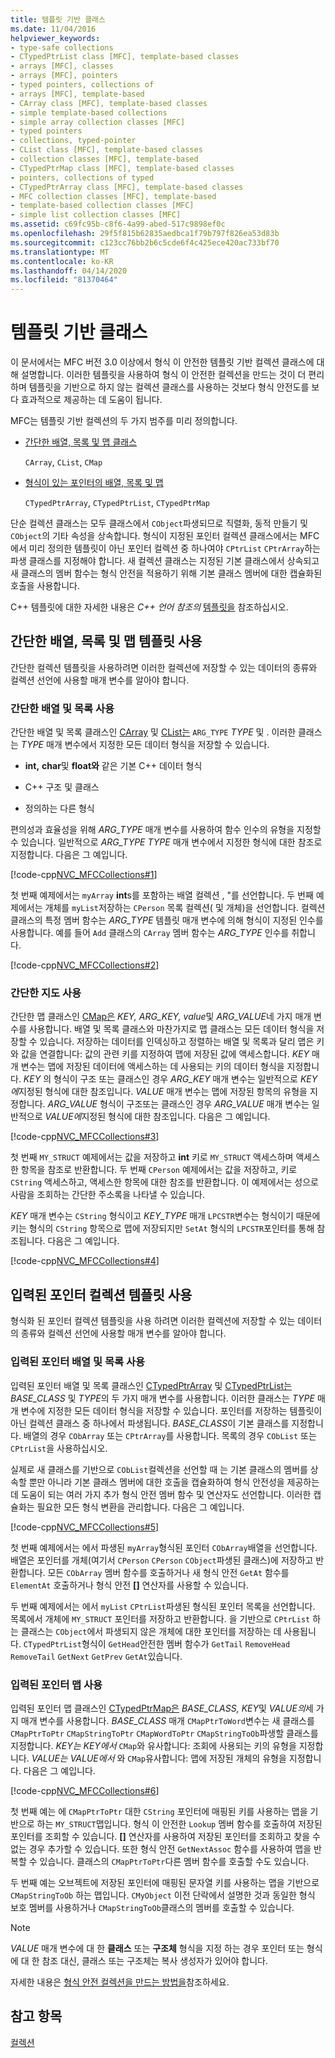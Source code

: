 ```yaml
---
title: 템플릿 기반 클래스
ms.date: 11/04/2016
helpviewer_keywords:
- type-safe collections
- CTypedPtrList class [MFC], template-based classes
- arrays [MFC], classes
- arrays [MFC], pointers
- typed pointers, collections of
- arrays [MFC], template-based
- CArray class [MFC], template-based classes
- simple template-based collections
- simple array collection classes [MFC]
- typed pointers
- collections, typed-pointer
- CList class [MFC], template-based classes
- collection classes [MFC], template-based
- CTypedPtrMap class [MFC], template-based classes
- pointers, collections of typed
- CTypedPtrArray class [MFC], template-based classes
- MFC collection classes [MFC], template-based
- template-based collection classes [MFC]
- simple list collection classes [MFC]
ms.assetid: c69fc95b-c8f6-4a99-abed-517c9898ef0c
ms.openlocfilehash: 29f5f815b62835aedbca1f79b797f826ea53d83b
ms.sourcegitcommit: c123cc76bb2b6c5cde6f4c425ece420ac733bf70
ms.translationtype: MT
ms.contentlocale: ko-KR
ms.lasthandoff: 04/14/2020
ms.locfileid: "81370464"
---
```

# <a name="template-based-classes"></a>템플릿 기반 클래스

이 문서에서는 MFC 버전 3.0 이상에서 형식 이 안전한 템플릿 기반 컬렉션 클래스에 대해 설명합니다. 이러한 템플릿을 사용하여 형식 이 안전한 컬렉션을 만드는 것이 더 편리하며 템플릿을 기반으로 하지 않는 컬렉션 클래스를 사용하는 것보다 형식 안전도를 보다 효과적으로 제공하는 데 도움이 됩니다.

MFC는 템플릿 기반 컬렉션의 두 가지 범주를 미리 정의합니다.

- [간단한 배열, 목록 및 맵 클래스](#_core_using_simple_array.2c_.list.2c_.and_map_templates)

   `CArray`, `CList`, `CMap`

- [형식이 있는 포인터의 배열, 목록 및 맵](#_core_using_typed.2d.pointer_collection_templates)

   `CTypedPtrArray`, `CTypedPtrList`, `CTypedPtrMap`

단순 컬렉션 클래스는 모두 클래스에서 `CObject`파생되므로 직렬화, 동적 만들기 및 `CObject`의 기타 속성을 상속합니다. 형식이 지정된 포인터 컬렉션 클래스에서는 MFC에서 미리 정의한 템플릿이 아닌 포인터 컬렉션 중 하나여야 `CPtrList` `CPtrArray`하는 파생 클래스를 지정해야 합니다. 새 컬렉션 클래스는 지정된 기본 클래스에서 상속되고 새 클래스의 멤버 함수는 형식 안전을 적용하기 위해 기본 클래스 멤버에 대한 캡슐화된 호출을 사용합니다.

C++ 템플릿에 대한 자세한 내용은 *C++ 언어 참조의* [템플릿을](../cpp/templates-cpp.md) 참조하십시오.

## <a name="using-simple-array-list-and-map-templates"></a><a name="_core_using_simple_array.2c_.list.2c_.and_map_templates"></a>간단한 배열, 목록 및 맵 템플릿 사용

간단한 컬렉션 템플릿을 사용하려면 이러한 컬렉션에 저장할 수 있는 데이터의 종류와 컬렉션 선언에 사용할 매개 변수를 알아야 합니다.

### <a name="simple-array-and-list-usage"></a><a name="_core_simple_array_and_list_usage"></a>간단한 배열 및 목록 사용

간단한 배열 및 목록 클래스인 [CArray](../mfc/reference/carray-class.md) 및 [CList는](../mfc/reference/clist-class.md) `ARG_TYPE` *TYPE* 및 . 이러한 클래스는 *TYPE* 매개 변수에서 지정한 모든 데이터 형식을 저장할 수 있습니다.

- **int,** **char**및 **float와** 같은 기본 C++ 데이터 형식

- C++ 구조 및 클래스

- 정의하는 다른 형식

편의성과 효율성을 위해 *ARG_TYPE* 매개 변수를 사용하여 함수 인수의 유형을 지정할 수 있습니다. 일반적으로 *ARG_TYPE* *TYPE* 매개 변수에서 지정한 형식에 대한 참조로 지정합니다. 다음은 그 예입니다.

[!code-cpp[NVC_MFCCollections#1](../mfc/codesnippet/cpp/template-based-classes_1.cpp)]

첫 번째 예제에서는 `myArray` **int**s를 포함하는 배열 컬렉션 , "를 선언합니다. 두 번째 예제에서는 개체를 `myList`저장하는 `CPerson` 목록 컬렉션( 및 개체)을 선언합니다. 컬렉션 클래스의 특정 멤버 함수는 *ARG_TYPE* 템플릿 매개 변수에 의해 형식이 지정된 인수를 사용합니다. 예를 들어 `Add` 클래스의 `CArray` 멤버 함수는 *ARG_TYPE* 인수를 취합니다.

[!code-cpp[NVC_MFCCollections#2](../mfc/codesnippet/cpp/template-based-classes_2.cpp)]

### <a name="simple-map-usage"></a><a name="_core_simple_map_usage"></a>간단한 지도 사용

간단한 맵 클래스인 [CMap은](../mfc/reference/cmap-class.md) *KEY,* *ARG_KEY,* *value*및 *ARG_VALUE*네 가지 매개 변수를 사용합니다. 배열 및 목록 클래스와 마찬가지로 맵 클래스는 모든 데이터 형식을 저장할 수 있습니다. 저장하는 데이터를 인덱싱하고 정렬하는 배열 및 목록과 달리 맵은 키와 값을 연결합니다: 값의 관련 키를 지정하여 맵에 저장된 값에 액세스합니다. *KEY* 매개 변수는 맵에 저장된 데이터에 액세스하는 데 사용되는 키의 데이터 형식을 지정합니다. *KEY* 의 형식이 구조 또는 클래스인 경우 *ARG_KEY* 매개 변수는 일반적으로 *KEY에*지정된 형식에 대한 참조입니다. *VALUE* 매개 변수는 맵에 저장된 항목의 유형을 지정합니다. *ARG_VALUE* 형식이 구조또는 클래스인 경우 *ARG_VALUE* 매개 변수는 일반적으로 *VALUE에*지정된 형식에 대한 참조입니다. 다음은 그 예입니다.

[!code-cpp[NVC_MFCCollections#3](../mfc/codesnippet/cpp/template-based-classes_3.cpp)]

첫 번째 `MY_STRUCT` 예제에서는 값을 저장하고 **int** 키로 `MY_STRUCT` 액세스하며 액세스한 항목을 참조로 반환합니다. 두 번째 `CPerson` 예제에서는 값을 저장하고, 키로 `CString` 액세스하고, 액세스한 항목에 대한 참조를 반환합니다. 이 예제에서는 성으로 사람을 조회하는 간단한 주소록을 나타낼 수 있습니다.

*KEY* 매개 변수는 `CString` 형식이고 *KEY_TYPE* 매개 `LPCSTR`변수는 형식이기 때문에 키는 형식의 `CString` 항목으로 맵에 저장되지만 `SetAt` 형식의 `LPCSTR`포인터를 통해 참조됩니다. 다음은 그 예입니다.

[!code-cpp[NVC_MFCCollections#4](../mfc/codesnippet/cpp/template-based-classes_4.cpp)]

## <a name="using-typed-pointer-collection-templates"></a><a name="_core_using_typed.2d.pointer_collection_templates"></a>입력된 포인터 컬렉션 템플릿 사용

형식화 된 포인터 컬렉션 템플릿을 사용 하려면 이러한 컬렉션에 저장할 수 있는 데이터의 종류와 컬렉션 선언에 사용할 매개 변수를 알아야 합니다.

### <a name="typed-pointer-array-and-list-usage"></a><a name="_core_typed.2d.pointer_array_and_list_usage"></a>입력된 포인터 배열 및 목록 사용

입력된 포인터 배열 및 목록 클래스인 [CTypedPtrArray](../mfc/reference/ctypedptrarray-class.md) 및 [CTypedPtrList는](../mfc/reference/ctypedptrlist-class.md) *BASE_CLASS* 및 *TYPE*의 두 가지 매개 변수를 사용합니다. 이러한 클래스는 *TYPE* 매개 변수에 지정한 모든 데이터 형식을 저장할 수 있습니다. 포인터를 저장하는 템플릿이 아닌 컬렉션 클래스 중 하나에서 파생됩니다. *BASE_CLASS*이 기본 클래스를 지정합니다. 배열의 경우 `CObArray` 또는 `CPtrArray`를 사용합니다. 목록의 경우 `CObList` 또는 `CPtrList`을 사용하십시오.

실제로 새 클래스를 기반으로 `CObList`컬렉션을 선언할 때 는 기본 클래스의 멤버를 상속할 뿐만 아니라 기본 클래스 멤버에 대한 호출을 캡슐화하여 형식 안전성을 제공하는 데 도움이 되는 여러 가지 추가 형식 안전 멤버 함수 및 연산자도 선언합니다. 이러한 캡슐화는 필요한 모든 형식 변환을 관리합니다. 다음은 그 예입니다.

[!code-cpp[NVC_MFCCollections#5](../mfc/codesnippet/cpp/template-based-classes_5.cpp)]

첫 번째 예제에서는 에서 파생된 `myArray`형식된 포인터 `CObArray`배열을 선언합니다. 배열은 포인터를 개체(여기서 `CPerson` `CPerson` `CObject`파생된 클래스)에 저장하고 반환합니다. 모든 `CObArray` 멤버 함수를 호출하거나 새 형식 안전 `GetAt` 함수를 `ElementAt` 호출하거나 형식 안전 **[]** 연산자를 사용할 수 있습니다.

두 번째 예제에서는 에서 `myList` `CPtrList`파생된 형식된 포인터 목록을 선언합니다. 목록에서 개체에 `MY_STRUCT` 포인터를 저장하고 반환합니다. 을 기반으로 `CPtrList` 하는 클래스는 `CObject`에서 파생되지 않은 개체에 대한 포인터를 저장하는 데 사용됩니다. `CTypedPtrList`형식이 `GetHead`안전한 멤버 함수가 `GetTail` `RemoveHead` `RemoveTail` `GetNext` `GetPrev` `GetAt`있습니다.

### <a name="typed-pointer-map-usage"></a><a name="_core_typed.2d.pointer_map_usage"></a>입력된 포인터 맵 사용

입력된 포인터 맵 클래스인 [CTypedPtrMap은](../mfc/reference/ctypedptrmap-class.md) *BASE_CLASS,* *KEY*및 *VALUE의*세 가지 매개 변수를 사용합니다. *BASE_CLASS* 매개 `CMapPtrToWord`변수는 새 클래스를 `CMapPtrToPtr` `CMapStringToPtr` `CMapWordToPtr` `CMapStringToOb`파생할 클래스를 지정합니다. *KEY는* *KEY에서* `CMap`와 유사합니다: 조회에 사용되는 키의 유형을 지정합니다. *VALUE는* *VALUE에서* 와 `CMap`유사합니다: 맵에 저장된 개체의 유형을 지정합니다. 다음은 그 예입니다.

[!code-cpp[NVC_MFCCollections#6](../mfc/codesnippet/cpp/template-based-classes_6.cpp)]

첫 번째 예는 에 `CMapPtrToPtr` 대한 `CString` 포인터에 매핑된 키를 사용하는 맵을 기반으로 하는 `MY_STRUCT`맵입니다. 형식 이 안전한 `Lookup` 멤버 함수를 호출하여 저장된 포인터를 조회할 수 있습니다. **[]** 연산자를 사용하여 저장된 포인터를 조회하고 찾을 수 없는 경우 추가할 수 있습니다. 또한 형식 안전 `GetNextAssoc` 함수를 사용하여 맵을 반복할 수 있습니다. 클래스의 `CMapPtrToPtr`다른 멤버 함수를 호출할 수도 있습니다.

두 번째 예는 오브젝트에 저장된 포인터에 매핑된 문자열 키를 사용하는 맵을 기반으로 `CMapStringToOb` 하는 맵입니다. `CMyObject` 이전 단락에서 설명한 것과 동일한 형식 보호 멤버를 사용하거나 `CMapStringToOb`클래스의 멤버를 호출할 수 있습니다.

> [!NOTE]
> *VALUE* 매개 변수에 대 한 **클래스** 또는 **구조체** 형식을 지정 하는 경우 포인터 또는 형식에 대 한 참조 대신, 클래스 또는 구조체는 복사 생성자가 있어야 합니다.

자세한 내용은 [형식 안전 컬렉션을 만드는 방법을](../mfc/how-to-make-a-type-safe-collection.md)참조하세요.

## <a name="see-also"></a>참고 항목

[컬렉션](../mfc/collections.md)
